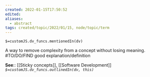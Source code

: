 ```yaml
---
created: 2022-01-15T17:50:52 
edited: 
aliases:
  - abstract
tags: created/topic/2022/01/15, node/topic/term
---
```

`$=customJS.dv_funcs.mentionedIn(dv)`

A way to remove complexity from a concept without losing meaning.
#TO/DO/FIND good explanation/definition

**See**:: [[Sticky concepts]], [[Software Development]]
*`$=customJS.dv_funcs.outlinedIn(dv, this)`*
